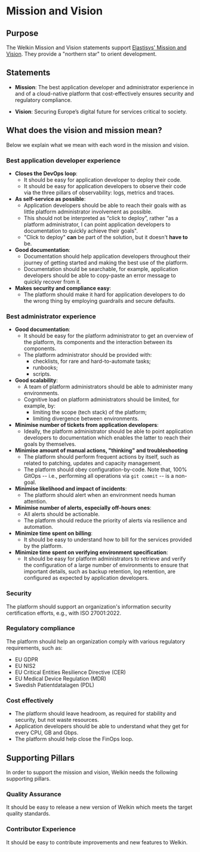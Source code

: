 # Mission and Vision

## Purpose

The Welkin Mission and Vision statements support [Elastisys' Mission and Vision](https://elastisys.com/about/).
They provide a "northern star" to orient development.

## Statements

- **Mission**: The best application developer and administrator experience in and of a cloud-native platform that cost-effectively ensures security and regulatory compliance.

- **Vision**: Securing Europe’s digital future for services critical to society.

## What does the vision and mission mean?

Below we explain what we mean with each word in the mission and vision.

### Best application developer experience

- **Closes the DevOps loop**:
    - It should be easy for application developer to deploy their code.
    - It should be easy for application developers to observe their code via the three pillars of observability: logs, metrics and traces.
- **As self-service as possible**:
    - Application developers should be able to reach their goals with as little platform administrator involvement as possible.
    - This should not be interpreted as “click to deploy”, rather "as a platform administrator, I can point application developers to documentation to quickly achieve their goals".
    - "Click to deploy" **can** be part of the solution, but it doesn't **have to** be.
- **Good documentation**:
    - Documentation should help application developers throughout their journey of getting started and making the best use of the platform.
    - Documentation should be searchable, for example, application developers should be able to copy-paste an error message to quickly recover from it.
- **Makes security and compliance easy**:
    - The platform should make it hard for application developers to do the wrong thing by employing guardrails and secure defaults.

### Best administrator experience

- **Good documentation**:
    - It should be easy for the platform administrator to get an overview of the platform, its components and the interaction between its components.
    - The platform administrator should be provided with:
        - checklists, for rare and hard-to-automate tasks;
        - runbooks;
        - scripts.
- **Good scalability**:
    - A team of platform administrators should be able to administer many environments.
    - Cognitive load on platform administrators should be limited, for example, by:
        - limiting the scope (tech stack) of the platform;
        - limiting divergence between environments.
- **Minimise number of tickets from application developers**:
    - Ideally, the platform administrator should be able to point application developers to documentation which enables the latter to reach their goals by themselves.
- **Minimise amount of manual actions, "thinking" and troubleshooting**
    - The platform should perform frequent actions by itself, such as related to patching, updates and capacity management.
    - The platform should obey configuration-by-code. Note that, 100% GitOps -- i.e., performing all operations via `git commit` -- is a non-goal.
- **Minimise likelihood and impact of incidents**:
    - The platform should alert when an environment needs human attention.
- **Minimise number of alerts, especially off-hours ones**:
    - All alerts should be actionable.
    - The platform should reduce the priority of alerts via resilience and automation.
- **Minimize time spent on billing**:
    - It should be easy to understand how to bill for the services provided by the platform.
- **Minimize time spent on verifying environment specification**:
    - It should be easy for platform administrators to retrieve and verify the configuration of a large number of environments to ensure that important details, such as backup retention, log retention, are configured as expected by application developers.

### Security

The platform should support an organization's information security certification efforts, e.g., with ISO 27001:2022.

### Regulatory compliance

The platform should help an organization comply with various regulatory requirements, such as:

- EU GDPR
- EU NIS2
- EU Critical Entities Resilience Directive (CER)
- EU Medical Device Regulation (MDR)
- Swedish Patientdatalagen (PDL)

### Cost effectively

- The platform should leave headroom, as required for stability and security, but not waste resources.
- Application developers should be able to understand what they get for every CPU, GB and Gbps.
- The platform should help close the FinOps loop.

## Supporting Pillars

In order to support the mission and vision, Welkin needs the following supporting pillars.

### Quality Assurance

It should be easy to release a new version of Welkin which meets the target quality standards.

### Contributor Experience

It should be easy to contribute improvements and new features to Welkin.
